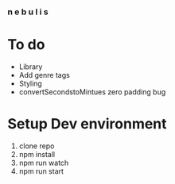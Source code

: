 ### n e b u l i s

# To do

- Library
- Add genre tags
- Styling
- convertSecondstoMintues zero padding bug

# Setup Dev environment

1. clone repo
2. npm install
3. npm run watch
4. npm run start
